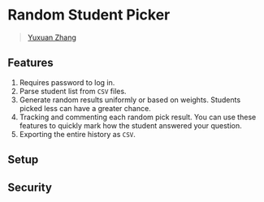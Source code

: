 # Random Student Picker

> [Yuxuan Zhang](mailto:admin@yuxuanzhang.net)

## Features

1. Requires password to log in.
1. Parse student list from `CSV` files.
1. Generate random results uniformly or based on weights. Students picked less can have a greater chance.
1. Tracking and commenting each random pick result. You can use these features to quickly mark how the student answered your question.
1. Exporting the entire history as `CSV`.

## Setup

## Security

